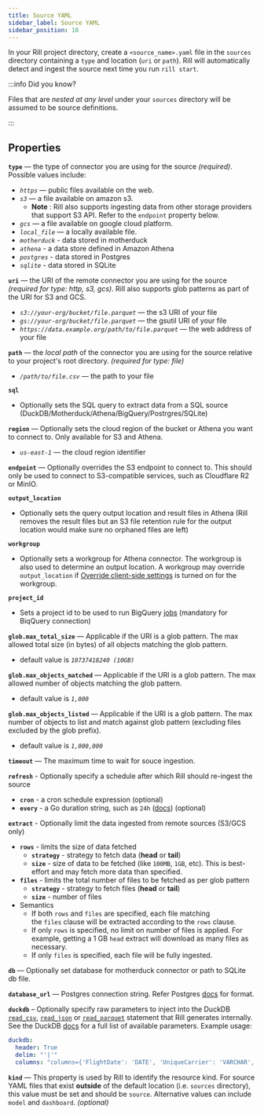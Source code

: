 ```yaml
---
title: Source YAML
sidebar_label: Source YAML
sidebar_position: 10
---
```


In your Rill project directory, create a `<source_name>.yaml` file in the `sources` directory containing a `type` and location (`uri` or `path`). Rill will automatically detect and ingest the source next time you run `rill start`.

:::info Did you know?

Files that are *nested at any level* under your `sources` directory will be assumed to be source definitions.

:::

## Properties

**`type`**
 —  the type of connector you are using for the source _(required)_. Possible values include:
  - _`https`_ — public files available on the web.
  - _`s3`_ — a file available on amazon s3. 
    - **Note** : Rill also supports ingesting data from other storage providers that support S3 API. Refer to the `endpoint` property below.
  - _`gcs`_ — a file available on google cloud platform.
  - _`local_file`_ — a locally available file.
  - _`motherduck`_ - data stored in motherduck
  - _`athena`_ - a data store defined in Amazon Athena
  - _`postgres`_ - data stored in Postgres
  - _`sqlite`_ - data stored in SQLite

**`uri`**
 —  the URI of the remote connector you are using for the source _(required for type: http, s3, gcs)_. Rill also supports glob patterns as part of the URI for S3 and GCS.
  - _`s3://your-org/bucket/file.parquet`_ —  the s3 URI of your file
  - _`gs://your-org/bucket/file.parquet`_ —  the gsutil URI of your file
  - _`https://data.example.org/path/to/file.parquet`_ —  the web address of your file

**`path`**
 — the _local path_ of the connector you are using for the source relative to your project's root directory.   _(required for type: file)_
- _`/path/to/file.csv`_ —  the path to your file

**`sql`**
- Optionally sets the SQL query to extract data from a SQL source (DuckDB/Motherduck/Athena/BigQuery/Postrgres/SQLite) 

**`region`**
 — Optionally sets the cloud region of the bucket or Athena you want to connect to. Only available for S3 and Athena.
  - _`us-east-1`_ —  the cloud region identifier

**`endpoint`**
 — Optionally overrides the S3 endpoint to connect to. This should only be used to connect to S3-compatible services, such as Cloudflare R2 or MinIO.

**`output_location`**
- Optionally sets the query output location and result files in Athena (Rill removes the result files but an S3 file retention rule for the output location would make sure no orphaned files are left)

**`workgroup`**
- Optionally sets a workgroup for Athena connector. The workgroup is also used to determine an output location. A workgroup may override `output_location` if [Override client-side settings](https://docs.aws.amazon.com/athena/latest/ug/workgroups-settings-override.html) is turned on for the workgroup.  

**`project_id`**
- Sets a project id to be used to run BigQuery [jobs](https://cloud.google.com/bigquery/docs/jobs-overview) (mandatory for BiqQuery connection)

**`glob.max_total_size`**
 — Applicable if the URI is a glob pattern. The max allowed total size (in bytes) of all objects matching the glob pattern.
  - default value is _`10737418240 (10GB)`_

**`glob.max_objects_matched`**
 — Applicable if the URI is a glob pattern. The max allowed number of objects matching the glob pattern.
  - default value is _`1,000`_

**`glob.max_objects_listed`**
 — Applicable if the URI is a glob pattern. The max number of objects to list and match against glob pattern (excluding files excluded by the glob prefix).
  - default value is _`1,000,000`_

**`timeout`**
 — The maximum time to wait for souce ingestion.

**`refresh`** - Optionally specify a schedule after which Rill should re-ingest the source
  - **`cron`** - a cron schedule expression (optional)
  - **`every`** - a Go duration string, such as `24h` ([docs](https://pkg.go.dev/time#ParseDuration)) (optional)

**`extract`** - Optionally limit the data ingested from remote sources (S3/GCS only)
  - **`rows`** - limits the size of data fetched
    - **`strategy`** - strategy to fetch data (**head** or **tail**)
    - **`size`** - size of data to be fetched (like `100MB`, `1GB`, etc). This is best-effort and may fetch more data than specified.
  - **`files`** - limits the total number of files to be fetched as per glob pattern
    - **`strategy`** - strategy to fetch files (**head** or **tail**)
    - **`size`** -  number of files
  - Semantics
    - If both `rows` and `files` are specified, each file matching the `files` clause will be extracted according to the `rows` clause.
    - If only `rows` is specified, no limit on number of files is applied. For example, getting a 1 GB `head` extract will download as many files as necessary.
    - If only `files` is specified, each file will be fully ingested.

**`db`**
 — Optionally set database for motherduck connector or path to SQLite db file.

**`database_url`**
 — Postgres connection string. Refer Postgres [docs](https://www.postgresql.org/docs/current/libpq-connect.html#LIBPQ-CONNSTRING) for format.  

**`duckdb`** – Optionally specify raw parameters to inject into the DuckDB [`read_csv`](https://duckdb.org/docs/data/csv/overview.html), [`read_json`](https://duckdb.org/docs/data/json/overview.html) or [`read_parquet`](https://duckdb.org/docs/data/parquet/overview) statement that Rill generates internally. See the DuckDB [docs](https://duckdb.org/docs/data/overview) for a full list of available parameters. Example usage:
```yaml
duckdb:
  header: True
  delim: "'|'"
  columns: "columns={'FlightDate': 'DATE', 'UniqueCarrier': 'VARCHAR', 'OriginCityName': 'VARCHAR', 'DestCityName': 'VARCHAR'}"
```

**`kind`**
 — This property is used by Rill to identify the resource kind. For source YAML files that exist **outside** of the default location (i.e. `sources` directory), this value must be set and should be `source`. Alternative values can include `model` and `dashboard`. _(optional)_
